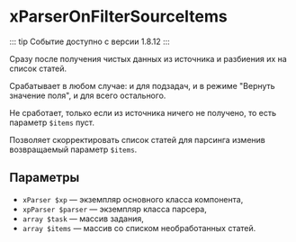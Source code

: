 # xParserOnFilterSourceItems

::: tip
Событие доступно с версии 1.8.12
:::

Сразу после получения чистых данных из источника и разбиения их на список статей.

Срабатывает в любом случае: и для подзадач, и в режиме "Вернуть значение поля", и для всего остального.

Не сработает, только если из источника ничего не получено, то есть параметр `$items` пуст.

Позволяет скорректировать список статей для парсинга изменив возвращаемый параметр `$items`.

## Параметры

- `xParser $xp` — экземпляр основного класса компонента,
- `xpParser $parser` — экземпляр класса парсера,
- `array $task` — массив задания,
- `array $items` — массив со списком необработанных статей.
